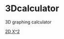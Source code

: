 # 3Dcalculator
3D graphing calculator 

[2D X^2](https://github.com/martenzo7/3Dcalculator/blob/main/screenshots/2d_x%5E2.png?raw=true)
